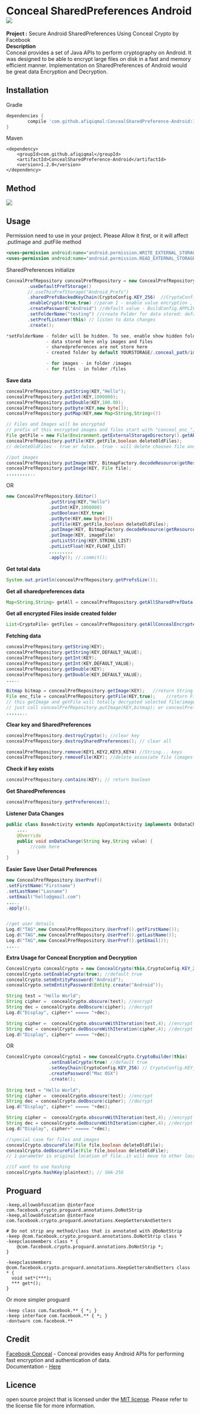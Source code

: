 # Conceal SharedPreferences Android[![](https://jitpack.io/v/afiqiqmal/ConcealSharedPreference-Android.svg)](https://jitpack.io/#afiqiqmal/ConcealSharedPreference-Android)
<b>Project :</b> Secure Android SharedPreferences Using Conceal Crypto by Facebook<br>
<b>Description </b>
<br>
Conceal provides a set of Java APIs to perform cryptography on Android. It was designed to be able to encrypt large files on disk in a fast and memory efficient manner. Implementation on SharedPreferences of Android would be great data Encryption and Decryption. 

## Installation

Gradle
```gradle
dependencies {
        compile 'com.github.afiqiqmal:ConcealSharedPreference-Android:1.2.1'
}
```

Maven
```maven
<dependency>
	<groupId>com.github.afiqiqmal</groupId>
	<artifactId>ConcealSharedPreference-Android</artifactId>
	<version>1.2.0</version>
</dependency>
```

## Method

[![](https://preview.ibb.co/mLpRtv/Screen_Shot_2017_03_27_at_10_12_12_AM.png)]()

## Usage

Permission need to use in your project. Please Allow it first, or it will affect .putImage and .putFile method
```xml
<uses-permission android:name="android.permission.WRITE_EXTERNAL_STORAGE"/>
<uses-permission android:name="android.permission.READ_EXTERNAL_STORAGE"/>
```

SharedPreferences initialize
```java
ConcealPrefRepository concealPrefRepository = new ConcealPrefRepository.PreferencesBuilder(this)
        .useDefaultPrefStorage()
        //.useThisPrefStorage("Android_Prefs")
        .sharedPrefsBackedKeyChain(CryptoConfig.KEY_256)  //CryptoConfig.KEY_256 or CryptoConfig.KEY_128
        .enableCrypto(true,true) //param 1 - enable value encryption , param 2 - enable key encryption
        .createPassword("Android") //default value - BuildConfig.APPLICATION_ID
        .setFolderName("testing") //create Folder for data stored: default is - "conceal_path"
        .setPrefListener(this) // listen to data changes 
        .create();

*setFolderName - folder will be hidden. To see, enable show hidden folder in storage
               - data stored here only images and files
               - sharedpreferences are not store here
               - created folder by default YOURSTORAGE/.conceal_path/images

               - for images - in folder /images
               - for files - in folder /files

```

<b>Save data</b>

```java
concealPrefRepository.putString(KEY,"Hello");
concealPrefRepository.putInt(KEY,1000000);
concealPrefRepository.putDouble(KEY,100.00);
concealPrefRepository.putbyte(KEY,new byte[]);
concealPrefRepository.putMap(KEY,new Map<String,String>())

// Files and Images will be encrypted
// prefix of this encrypted images and files start with "conceal_enc_";
File getFile = new File(Environment.getExternalStorageDirectory().getAbsolutePath()+"/testing.pdf");
concealPrefRepository.putFile(KEY,getFile,boolean deleteOldFiles);
// deleteOldFiles - true or false.. true - will delete choosen file and move to new path

//put images
concealPrefRepository.putImage(KEY, BitmapFactory.decodeResource(getResources(), R.mipmap.ic_launcher));
concealPrefRepository.putImage(KEY, File file);
...........

```

OR
```java
new ConcealPrefRepository.Editor()
                .putString(KEY,"Hello")
                .putInt(KEY,1000000)
                .putBoolean(KEY,true)
                .putByte(KEY,new byte[])
                .putFile(KEY,getFile,boolean deleteOldFiles);
                .putImage(KEY, BitmapFactory.decodeResource(getResources(), R.mipmap.ic_launcher))
                .putImage(KEY, imageFile)
                .putListString(KEY,STRING_LIST)
                .putListFloat(KEY,FLOAT_LIST)
                .........
                .apply(); //.commit();
```

<b>Get total data</b>
```java
System.out.println(concealPrefRepository.getPrefsSize());
```

<b>Get all sharedpreferences data</b>
```java
Map<String,String> getAll = concealPrefRepository.getAllSharedPrefData();
```

<b>Get all encrypted Files inside created folder</b>
```java
List<CryptoFile> getFiles = concealPrefRepository.getAllConcealEncryptedFiles();
```

<b>Fetching data</b>

```java
concealPrefRepository.getString(KEY);
concealPrefRepository.getString(KEY,DEFAULT_VALUE);
concealPrefRepository.getInt(KEY);
concealPrefRepository.getInt(KEY,DEFAULT_VALUE);
concealPrefRepository.getDouble(KEY);
concealPrefRepository.getDouble(KEY,DEFAULT_VALUE);
.....

Bitmap bitmap = concealPrefRepository.getImage(KEY);   //return String path
File enc_file = concealPrefRepository.getFile(KEY,true);    //return File
// this getImage and getFile will totally decrypted selected file/image. You need to encrypt it back.
// just call concealPrefRepository.putImage(KEY,bitmap); or concealPrefRepository.putFile(KEY,enc_file,true);
........
```

<b>Clear key and SharedPreferences</b>

```java
concealPrefRepository.destroyCrypto(); //clear key
concealPrefRepository.destroySharedPreferences(); // clear all

concealPrefRepository.remove(KEY1,KEY2,KEY3,KEY4) //String... keys
concealPrefRepository.removeFile(KEY); //delete assosiate file (images and files) return boolean

```

<b>Check if key exists</b>
```java
concealPrefRepository.contains(KEY); // return boolean
```

<b>Get SharedPreferences</b>
```java
concealPrefRepository.getPreferences();
```

<b>Listener Data Changes</b>
```java
public class BaseActivity extends AppCompatActivity implements OnDataChangeListener{
    ....
    @Override
    public void onDataChange(String key,String value) {
         //code here
    }
}
```

<b>Easier Save User Detail Preferences</b>
```java
new ConcealPrefRepository.UserPref()
.setFirstName("Firstname")
.setLastName("Lasname")
.setEmail("hello@gmail.com")
.....
.apply();


//get user details
Log.d("TAG",new ConcealPrefRepository.UserPref().getFirstName());
Log.d("TAG",new ConcealPrefRepository.UserPref().getLastName());
Log.d("TAG",new ConcealPrefRepository.UserPref().getEmail());
.....

```

<b>Extra Usage for Conceal Encryption and Decryption</b>

```java
ConcealCrypto concealCrypto = new ConcealCrypto(this,CryptoConfig.KEY_256); // CryptoConfig.KEY_256 or CryptoConfig.KEY_128
concealCrypto.setEnableCrypto(true); //default true
concealCrypto.setmEntityPassword("Android");
concealCrypto.setmEntityPassword(Entity.create("Android"));

String test = "Hello World";
String cipher =  concealCrypto.obscure(test); //encrypt
String dec = concealCrypto.deObscure(cipher); //decrypt
Log.d("Display", cipher+" ===== "+dec);

String cipher =  concealCrypto.obscureWithIteration(test,4); //encrypt with 4 times iteration
String dec = concealCrypto.deObscureWithIteration(cipher,4); //decrypt with 4 times iteration
Log.d("Display", cipher+" ===== "+dec);    

```

OR
```java
ConcealCrypto concealCrypto1 = new ConcealCrypto.CryptoBuilder(this)
                .setEnableCrypto(true) //default true
                .setKeyChain(CryptoConfig.KEY_256) // CryptoConfig.KEY_256 or CryptoConfig.KEY_128
                .createPassword("Mac OSX") 
                .create();
                
String test = "Hello World";
String cipher =  concealCrypto.obscure(test); //encrypt
String dec = concealCrypto.deObscure(cipher); //decrypt
Log.d("Display", cipher+" ===== "+dec);  

String cipher =  concealCrypto.obscureWithIteration(test,4); //encrypt with 4 times iteration
String dec = concealCrypto.deObscureWithIteration(cipher,4); //decrypt with 4 times iteration
Log.d("Display", cipher+" ===== "+dec);    

//special case for files and images
concealCrypto.obscureFile(File file,boolean deleteOldFile);
concealCrypto.deObscureFile(File file,boolean deleteOldFile);
// 1-parameter is original location of file..it will move to other location set as in initialization

//if want to use hashing
concealCrypto.hashKey(plaintext); // SHA-256

```

## Proguard
```proguard
-keep,allowobfuscation @interface com.facebook.crypto.proguard.annotations.DoNotStrip
-keep,allowobfuscation @interface com.facebook.crypto.proguard.annotations.KeepGettersAndSetters

# Do not strip any method/class that is annotated with @DoNotStrip
-keep @com.facebook.crypto.proguard.annotations.DoNotStrip class *
-keepclassmembers class * {
    @com.facebook.crypto.proguard.annotations.DoNotStrip *;
}

-keepclassmembers @com.facebook.crypto.proguard.annotations.KeepGettersAndSetters class * {
  void set*(***);
  *** get*();
}
```

Or more simpler proguard

```proguard
-keep class com.facebook.** { *; }
-keep interface com.facebook.** { *; }
-dontwarn com.facebook.**
```



## Credit<br>
[Facebook Conceal](http://facebook.github.io/conceal/) - Conceal provides easy Android APIs for performing fast encryption and authentication of data.<br>
Documentation - [Here](http://facebook.github.io/conceal/)

## Licence<br>
open source project that is licensed under the [MIT license](http://opensource.org/licenses/MIT). Please refer to the license file for more information.

